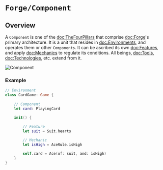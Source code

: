 # ``Forge/Component``

## Overview

A `Component` is one of the <doc:TheFourPillars> that comprise <doc:Forge>'s
primary architecture. It is a unit that resides in <doc:Environments>, and 
operates them or other `Components`. It can be ascribed its own <doc:Features>,
and apply <doc:Mechanics> to regulate its conditions. All beings, <doc:Tools>, 
<doc:Technologies>, etc. extend from it.

![Component](Component.svg)

### Example

```swift
// Environment
class CardGame: Game {
    
    // Component
    let card: PlayingCard

    init() {
        
        // Feature
        let suit = Suit.hearts

        // Mechanic
        let isHigh = AceRule.isHigh

        self.card = Ace(of: suit, and: isHigh)
    }
}
```
